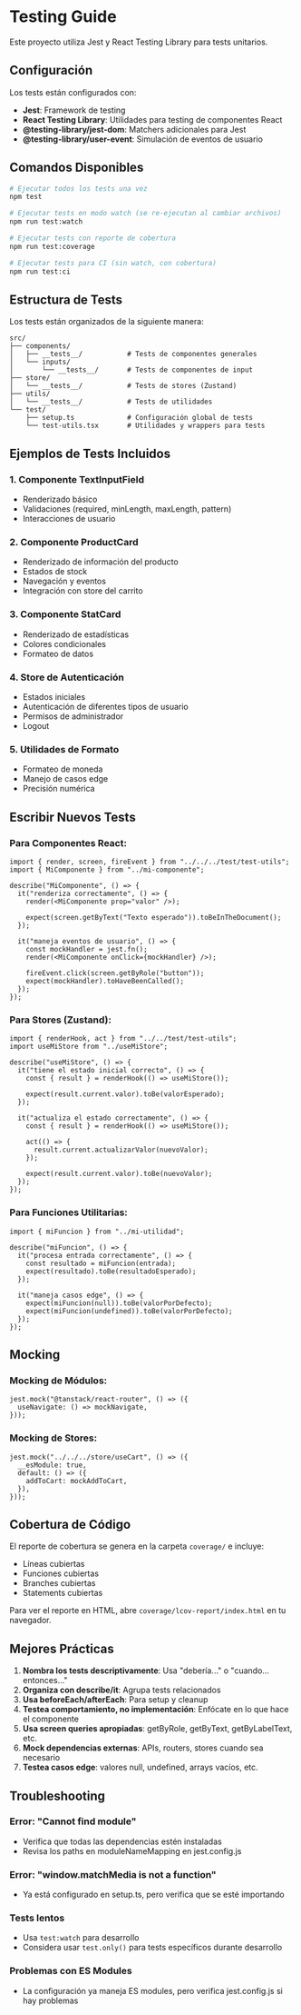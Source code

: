 # Testing Guide

Este proyecto utiliza Jest y React Testing Library para tests unitarios.

## Configuración

Los tests están configurados con:

- **Jest**: Framework de testing
- **React Testing Library**: Utilidades para testing de componentes React
- **@testing-library/jest-dom**: Matchers adicionales para Jest
- **@testing-library/user-event**: Simulación de eventos de usuario

## Comandos Disponibles

```bash
# Ejecutar todos los tests una vez
npm test

# Ejecutar tests en modo watch (se re-ejecutan al cambiar archivos)
npm run test:watch

# Ejecutar tests con reporte de cobertura
npm run test:coverage

# Ejecutar tests para CI (sin watch, con cobertura)
npm run test:ci
```

## Estructura de Tests

Los tests están organizados de la siguiente manera:

```
src/
├── components/
│   ├── __tests__/           # Tests de componentes generales
│   └── inputs/
│       └── __tests__/       # Tests de componentes de input
├── store/
│   └── __tests__/           # Tests de stores (Zustand)
├── utils/
│   └── __tests__/           # Tests de utilidades
└── test/
    ├── setup.ts             # Configuración global de tests
    └── test-utils.tsx       # Utilidades y wrappers para tests
```

## Ejemplos de Tests Incluidos

### 1. Componente TextInputField

- Renderizado básico
- Validaciones (required, minLength, maxLength, pattern)
- Interacciones de usuario

### 2. Componente ProductCard

- Renderizado de información del producto
- Estados de stock
- Navegación y eventos
- Integración con store del carrito

### 3. Componente StatCard

- Renderizado de estadísticas
- Colores condicionales
- Formateo de datos

### 4. Store de Autenticación

- Estados iniciales
- Autenticación de diferentes tipos de usuario
- Permisos de administrador
- Logout

### 5. Utilidades de Formato

- Formateo de moneda
- Manejo de casos edge
- Precisión numérica

## Escribir Nuevos Tests

### Para Componentes React:

```tsx
import { render, screen, fireEvent } from "../../../test/test-utils";
import { MiComponente } from "../mi-componente";

describe("MiComponente", () => {
  it("renderiza correctamente", () => {
    render(<MiComponente prop="valor" />);

    expect(screen.getByText("Texto esperado")).toBeInTheDocument();
  });

  it("maneja eventos de usuario", () => {
    const mockHandler = jest.fn();
    render(<MiComponente onClick={mockHandler} />);

    fireEvent.click(screen.getByRole("button"));
    expect(mockHandler).toHaveBeenCalled();
  });
});
```

### Para Stores (Zustand):

```tsx
import { renderHook, act } from "../../test/test-utils";
import useMiStore from "../useMiStore";

describe("useMiStore", () => {
  it("tiene el estado inicial correcto", () => {
    const { result } = renderHook(() => useMiStore());

    expect(result.current.valor).toBe(valorEsperado);
  });

  it("actualiza el estado correctamente", () => {
    const { result } = renderHook(() => useMiStore());

    act(() => {
      result.current.actualizarValor(nuevoValor);
    });

    expect(result.current.valor).toBe(nuevoValor);
  });
});
```

### Para Funciones Utilitarias:

```tsx
import { miFuncion } from "../mi-utilidad";

describe("miFuncion", () => {
  it("procesa entrada correctamente", () => {
    const resultado = miFuncion(entrada);
    expect(resultado).toBe(resultadoEsperado);
  });

  it("maneja casos edge", () => {
    expect(miFuncion(null)).toBe(valorPorDefecto);
    expect(miFuncion(undefined)).toBe(valorPorDefecto);
  });
});
```

## Mocking

### Mocking de Módulos:

```tsx
jest.mock("@tanstack/react-router", () => ({
  useNavigate: () => mockNavigate,
}));
```

### Mocking de Stores:

```tsx
jest.mock("../../../store/useCart", () => ({
  __esModule: true,
  default: () => ({
    addToCart: mockAddToCart,
  }),
}));
```

## Cobertura de Código

El reporte de cobertura se genera en la carpeta `coverage/` e incluye:

- Líneas cubiertas
- Funciones cubiertas
- Branches cubiertas
- Statements cubiertas

Para ver el reporte en HTML, abre `coverage/lcov-report/index.html` en tu navegador.

## Mejores Prácticas

1. **Nombra los tests descriptivamente**: Usa "debería..." o "cuando... entonces..."
2. **Organiza con describe/it**: Agrupa tests relacionados
3. **Usa beforeEach/afterEach**: Para setup y cleanup
4. **Testea comportamiento, no implementación**: Enfócate en lo que hace el componente
5. **Usa screen queries apropiadas**: getByRole, getByText, getByLabelText, etc.
6. **Mock dependencias externas**: APIs, routers, stores cuando sea necesario
7. **Testea casos edge**: valores null, undefined, arrays vacíos, etc.

## Troubleshooting

### Error: "Cannot find module"

- Verifica que todas las dependencias estén instaladas
- Revisa los paths en moduleNameMapping en jest.config.js

### Error: "window.matchMedia is not a function"

- Ya está configurado en setup.ts, pero verifica que se esté importando

### Tests lentos

- Usa `test:watch` para desarrollo
- Considera usar `test.only()` para tests específicos durante desarrollo

### Problemas con ES Modules

- La configuración ya maneja ES modules, pero verifica jest.config.js si hay problemas

